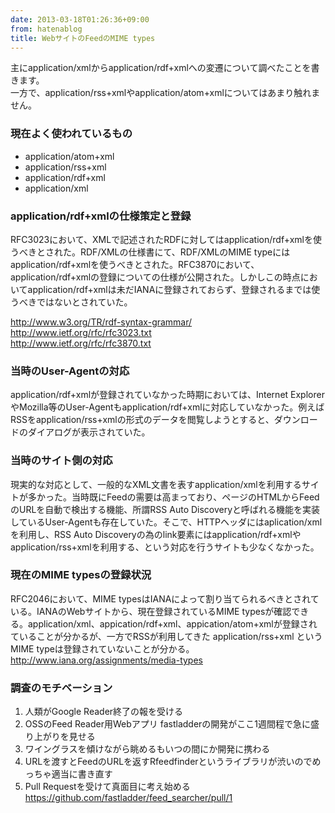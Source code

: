 ```yaml
---
date: 2013-03-18T01:26:36+09:00
from: hatenablog
title: WebサイトのFeedのMIME types
---
```


<p>主にapplication/xmlからapplication/rdf+xmlへの変遷について調べたことを書きます。<br>
一方で、application/rss+xmlやapplication/atom+xmlについてはあまり触れません。</p>

<div class="section">
    <h3>現在よく使われているもの</h3>

<ul>
<li>application/atom+xml</li>
<li>application/rss+xml</li>
<li>application/rdf+xml</li>
<li>application/xml</li>
</ul>
</div>
<div class="section">
    <h3>application/rdf+xmlの仕様策定と登録</h3>
    <p>RFC3023において、XMLで記述されたRDFに対してはapplication/rdf+xmlを使うべきとされた。RDF/XMLの仕様書にて、RDF/XMLのMIME typeにはapplication/rdf+xmlを使うべきとされた。RFC3870において、application/rdf+xmlの登録についての仕様が公開された。しかしこの時点においてapplication/rdf+xmlは未だIANAに登録されておらず、登録されるまでは使うべきではないとされていた。</p>
<p><a href="http://www.w3.org/TR/rdf-syntax-grammar/">http://www.w3.org/TR/rdf-syntax-grammar/</a><br>
<a href="http://www.ietf.org/rfc/rfc3023.txt">http://www.ietf.org/rfc/rfc3023.txt</a><br>
<a href="http://www.ietf.org/rfc/rfc3870.txt">http://www.ietf.org/rfc/rfc3870.txt</a></p>

</div>
<div class="section">
    <h3>当時のUser-Agentの対応</h3>
    <p>application/rdf+xmlが登録されていなかった時期においては、Internet ExplorerやMozilla等のUser-Agentもapplication/rdf+xmlに対応していなかった。例えばRSSをapplication/rss+xmlの形式のデータを閲覧しようとすると、ダウンロードのダイアログが表示されていた。</p>

</div>
<div class="section">
    <h3>当時のサイト側の対応</h3>
    <p>現実的な対応として、一般的なXML文書を表すapplication/xmlを利用するサイトが多かった。当時既にFeedの需要は高まっており、ページのHTMLからFeedのURLを自動で検出する機能、所謂RSS Auto Discoveryと呼ばれる機能を実装しているUser-Agentも存在していた。そこで、HTTPヘッダにはaplication/xmlを利用し、RSS Auto Discoveryの為のlink要素にはapplication/rdf+xmlやapplication/rss+xmlを利用する、という対応を行うサイトも少なくなかった。</p>

</div>
<div class="section">
    <h3>現在のMIME typesの登録状況</h3>
    <p>RFC2046において、MIME typesはIANAによって割り当てられるべきとされている。IANAのWebサイトから、現在登録されているMIME typesが確認できる。application/xml、appication/rdf+xml、appication/atom+xmlが登録されていることが分かるが、一方でRSSが利用してきた application/rss+xml というMIME typeは登録されていないことが分かる。<br>
<a href="http://www.iana.org/assignments/media-types">http://www.iana.org/assignments/media-types</a></p>

</div>
<div class="section">
    <h3>調査のモチベーション</h3>

<ol>
<li>人類がGoogle Reader終了の報を受ける</li>
<li>OSSのFeed Reader用Webアプリ fastladderの開発がここ1週間程で急に盛り上がりを見せる</li>
<li>ワイングラスを傾けながら眺めるもいつの間にか開発に携わる</li>
<li>URLを渡すとFeedのURLを返すRfeedfinderというライブラリが渋いのでめっちゃ適当に書き直す</li>
<li>Pull Requestを受けて真面目に考え始める <a href="https://github.com/fastladder/feed_searcher/pull/1">https://github.com/fastladder/feed_searcher/pull/1</a>
</li>
</ol>
</div>
